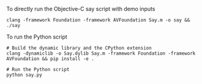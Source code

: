 To directly run the Objective-C say script with demo inputs
```
clang -framework Foundation -framework AVFoundation Say.m -o say && ./say
```

To run the Python script

```
# Build the dynamic library and the CPython extension
clang -dynamiclib -o Say.dylib Say.m -framework Foundation -framework AVFoundation && pip install -e .

# Run the Python script
python say.py
```